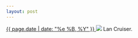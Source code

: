 ```yaml
---
layout: post
---
```


<p>
  <a href="/150">
    <time>{{ page.date | date: "%e %B, %Y" }}</time>
  </a>
  <a href="/150"><img src="{{ site.assets_url }}/150.jpg"/></a>
  <span>Lan Cruiser.</span>
</p>
